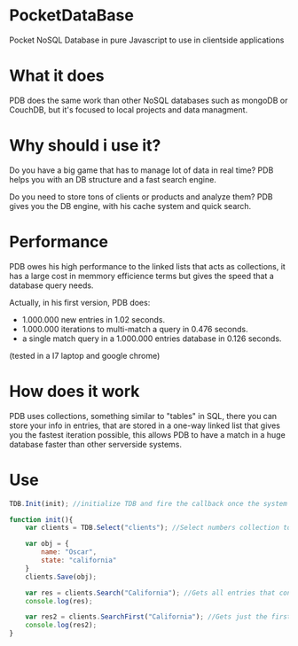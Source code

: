 # PocketDataBase
Pocket NoSQL Database in pure Javascript to use in clientside applications

# What it does
PDB does the same work than other NoSQL databases such as mongoDB or CouchDB, but it's focused to local projects and data managment.

# Why should i use it?
Do you have a big game that has to manage lot of data in real time? PDB helps you with an DB structure and a fast search engine.

Do you need to store tons of clients or products and analyze them? PDB gives you the DB engine, with his cache system and quick search.

# Performance
PDB owes his high performance to the linked lists that acts as collections, it has a large cost in memmory efficience terms but gives the speed that a database query needs.

Actually, in his first version, PDB does:
-	1.000.000 new entries in 1.02 seconds.
-	1.000.000 iterations to multi-match a query in 0.476 seconds.
-	a single match query in a 1.000.000 entries database in 0.126 seconds.

(tested in a I7 laptop and google chrome)

# How does it work
PDB uses collections, something similar to "tables" in SQL, there you can store your info in entries, that are stored in a one-way linked list that gives you the fastest iteration possible, this allows PDB to have a match in a huge database faster than other serverside systems.

# Use
```javascript
TDB.Init(init); //initialize TDB and fire the callback once the system is runing

function init(){
	var clients = TDB.Select("clients"); //Select numbers collection to work in

	var obj = {
		name: "Oscar",
		state: "california"
	}
	clients.Save(obj);

	var res = clients.Search("California"); //Gets all entries that contains "California"
	console.log(res);

	var res2 = clients.SearchFirst("California"); //Gets just the first match that contains "California"
	console.log(res2);
}
```
